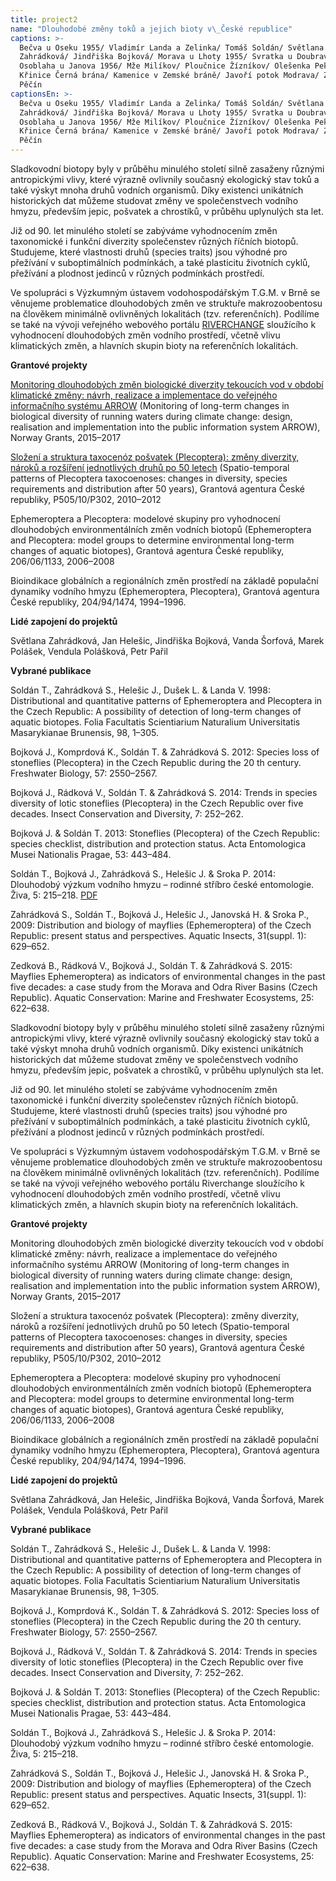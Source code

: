 ```yaml
---
title: project2
name: "Dlouhodobé změny toků a jejich bioty v\_České republice"
captions: >-
  Bečva u Oseku 1955/ Vladimír Landa a Zelinka/ Tomáš Soldán/ Světlana
  Zahrádková/ Jindřiška Bojková/ Morava u Lhoty 1955/ Svratka u Doubravníku/
  Osoblaha u Janova 1956/ Mže Milíkov/ Ploučnice Žízníkov/ Olešenka Peklo/
  Křinice Černá brána/ Kamenice v Zemské bráně/ Javoří potok Modrava/ Zdobnice
  Pěčín
captionsEn: >-
  Bečva u Oseku 1955/ Vladimír Landa a Zelinka/ Tomáš Soldán/ Světlana
  Zahrádková/ Jindřiška Bojková/ Morava u Lhoty 1955/ Svratka u Doubravníku/
  Osoblaha u Janova 1956/ Mže Milíkov/ Ploučnice Žízníkov/ Olešenka Peklo/
  Křinice Černá brána/ Kamenice v Zemské bráně/ Javoří potok Modrava/ Zdobnice
  Pěčín
---
```

<div class="cz">
Sladkovodní biotopy byly v průběhu minulého století silně zasaženy různými antropickými vlivy,
které výrazně ovlivnily současný ekologický stav toků a také výskyt mnoha druhů vodních organismů.
Díky existenci unikátních historických dat můžeme studovat změny ve společenstvech vodního
hmyzu, především jepic, pošvatek a chrostíků, v průběhu uplynulých sta let.

Již od 90. let minulého století se zabýváme vyhodnocením změn taxonomické i funkční diverzity
společenstev různých říčních biotopů. Studujeme, které vlastnosti druhů (species traits) jsou výhodné
pro přežívání v suboptimálních podmínkách, a také plasticitu životních cyklů, přežívání a plodnost
jedinců v různých podmínkách prostředí.

Ve spolupráci s Výzkumným ústavem vodohospodářským T.G.M. v Brně se věnujeme problematice
dlouhodobých změn ve struktuře makrozoobentosu na člověkem minimálně ovlivněných lokalitách
(tzv. referenčních). Podílíme se také na vývoji veřejného webového portálu [RIVERCHANGE](http://hydro.chmi.cz/riverchange/) sloužícího k
vyhodnocení dlouhodobých změn vodního prostředí, včetně vlivu klimatických změn, a hlavních
skupin bioty na referenčních lokalitách.

**Grantové projekty**

[Monitoring dlouhodobých změn biologické diverzity tekoucích vod v období klimatické změny:
návrh, realizace a implementace do veřejného informačního systému ARROW](http://www.riverchange.cz/) (Monitoring of
long-term changes in biological diversity of running waters during climate change: design,
realisation and implementation into the public information system ARROW), Norway Grants,
2015–2017

[Složení a struktura taxocenóz pošvatek (Plecoptera): změny diverzity, nároků a rozšíření jednotlivých
druhů po 50 letech](https://www.muni.cz/vyzkum/projekty/10114) (Spatio-temporal patterns of Plecoptera taxocoenoses: changes in diversity,
species requirements and distribution after 50 years), Grantová agentura České republiky,
P505/10/P302, 2010–2012

Ephemeroptera a Plecoptera: modelové skupiny pro vyhodnocení dlouhodobých environmentálních
změn vodních biotopů (Ephemeroptera and Plecoptera: model groups to determine environmental
long-term changes of aquatic biotopes), Grantová agentura České republiky, 206/06/1133,
2006–2008

Bioindikace globálních a regionálních změn prostředí na základě populační dynamiky vodního hmyzu
(Ephemeroptera, Plecoptera), Grantová agentura České republiky, 204/94/1474, 1994–1996.

**Lidé zapojení do projektů**

Světlana Zahrádková, Jan Helešic, Jindřiška Bojková, Vanda Šorfová, Marek Polášek, Vendula
Polášková, Petr Pařil

<div class="project-publication">

**Vybrané publikace**

Soldán T., Zahrádková S., Helešic J., Dušek L. &amp; Landa V. 1998: Distributional and quantitative patterns of Ephemeroptera and Plecoptera in the Czech Republic: A possibility of detection of long-term changes of aquatic biotopes. Folia Facultatis Scientiarium Naturalium Universitatis Masarykianae Brunensis, 98, 1–305.

Bojková J., Komprdová K., Soldán T. &amp; Zahrádková S. 2012: Species loss of stoneflies (Plecoptera) in the Czech Republic during the 20 th century. Freshwater Biology, 57: 2550–2567.

Bojková J., Rádková V., Soldán T. &amp; Zahrádková S. 2014: Trends in species diversity of lotic stoneflies (Plecoptera) in the Czech Republic over five decades. Insect Conservation and Diversity, 7: 252–262.

Bojková J. &amp; Soldán T. 2013: Stoneflies (Plecoptera) of the Czech Republic: species checklist, distribution and protection status. Acta Entomologica Musei Nationalis Pragae, 53: 443–484.

Soldán T., Bojková J., Zahrádková S., Helešic J. &amp; Sroka P. 2014: Dlouhodobý výzkum vodního hmyzu – rodinné stříbro české entomologie. Živa, 5: 215–218. [PDF](http://ziva.avcr.cz/files/ziva/pdf/dlouhodoby-vyzkum-vodniho-hmyzu-rodinne-stribro-ce.pdf)

Zahrádková S., Soldán T., Bojková J., Helešic J., Janovská H. &amp; Sroka P., 2009: Distribution and biology of mayflies (Ephemeroptera) of the Czech Republic: present status and perspectives. Aquatic Insects, 31(suppl. 1): 629–652.

Zedková B., Rádková V., Bojková J., Soldán T. &amp; Zahrádková S. 2015: Mayflies Ephemeroptera) as indicators of environmental changes in the past five decades: a case study from the Morava and Odra River Basins (Czech Republic). Aquatic Conservation: Marine and Freshwater Ecosystems, 25: 622–638.

</div>
</div>

<div class="en">
Sladkovodní biotopy byly v průběhu minulého století silně zasaženy různými antropickými vlivy,
které výrazně ovlivnily současný ekologický stav toků a také výskyt mnoha druhů vodních organismů.
Díky existenci unikátních historických dat můžeme studovat změny ve společenstvech vodního
hmyzu, především jepic, pošvatek a chrostíků, v průběhu uplynulých sta let.

Již od 90. let minulého století se zabýváme vyhodnocením změn taxonomické i funkční diverzity
společenstev různých říčních biotopů. Studujeme, které vlastnosti druhů (species traits) jsou výhodné
pro přežívání v suboptimálních podmínkách, a také plasticitu životních cyklů, přežívání a plodnost
jedinců v různých podmínkách prostředí.

Ve spolupráci s Výzkumným ústavem vodohospodářským T.G.M. v Brně se věnujeme problematice
dlouhodobých změn ve struktuře makrozoobentosu na člověkem minimálně ovlivněných lokalitách
(tzv. referenčních). Podílíme se také na vývoji veřejného webového portálu Riverchange sloužícího k
vyhodnocení dlouhodobých změn vodního prostředí, včetně vlivu klimatických změn, a hlavních
skupin bioty na referenčních lokalitách.

**Grantové projekty**

Monitoring dlouhodobých změn biologické diverzity tekoucích vod v období klimatické změny:
návrh, realizace a implementace do veřejného informačního systému ARROW (Monitoring of
long-term changes in biological diversity of running waters during climate change: design,
realisation and implementation into the public information system ARROW), Norway Grants,
2015–2017

Složení a struktura taxocenóz pošvatek (Plecoptera): změny diverzity, nároků a rozšíření jednotlivých
druhů po 50 letech (Spatio-temporal patterns of Plecoptera taxocoenoses: changes in diversity,
species requirements and distribution after 50 years), Grantová agentura České republiky,
P505/10/P302, 2010–2012

Ephemeroptera a Plecoptera: modelové skupiny pro vyhodnocení dlouhodobých environmentálních
změn vodních biotopů (Ephemeroptera and Plecoptera: model groups to determine environmental
long-term changes of aquatic biotopes), Grantová agentura České republiky, 206/06/1133,
2006–2008

Bioindikace globálních a regionálních změn prostředí na základě populační dynamiky vodního hmyzu
(Ephemeroptera, Plecoptera), Grantová agentura České republiky, 204/94/1474, 1994–1996.

**Lidé zapojení do projektů**

Světlana Zahrádková, Jan Helešic, Jindřiška Bojková, Vanda Šorfová, Marek Polášek, Vendula
Polášková, Petr Pařil

<div class="project-publication">

**Vybrané publikace**

Soldán T., Zahrádková S., Helešic J., Dušek L. &amp; Landa V. 1998: Distributional and quantitative patterns of Ephemeroptera and Plecoptera in the Czech Republic: A possibility of detection of long-term changes of aquatic biotopes. Folia Facultatis Scientiarium Naturalium Universitatis Masarykianae Brunensis, 98, 1–305.

Bojková J., Komprdová K., Soldán T. &amp; Zahrádková S. 2012: Species loss of stoneflies (Plecoptera) in the Czech Republic during the 20 th century. Freshwater Biology, 57: 2550–2567.

Bojková J., Rádková V., Soldán T. &amp; Zahrádková S. 2014: Trends in species diversity of lotic stoneflies (Plecoptera) in the Czech Republic over five decades. Insect Conservation and Diversity, 7: 252–262.

Bojková J. &amp; Soldán T. 2013: Stoneflies (Plecoptera) of the Czech Republic: species checklist, distribution and protection status. Acta Entomologica Musei Nationalis Pragae, 53: 443–484.

Soldán T., Bojková J., Zahrádková S., Helešic J. &amp; Sroka P. 2014: Dlouhodobý výzkum vodního hmyzu – rodinné stříbro české entomologie. Živa, 5: 215–218.

Zahrádková S., Soldán T., Bojková J., Helešic J., Janovská H. &amp; Sroka P., 2009: Distribution and biology of mayflies (Ephemeroptera) of the Czech Republic: present status and perspectives. Aquatic Insects, 31(suppl. 1): 629–652.

Zedková B., Rádková V., Bojková J., Soldán T. &amp; Zahrádková S. 2015: Mayflies Ephemeroptera) as indicators of environmental changes in the past five decades: a case study from the Morava and Odra River Basins (Czech Republic). Aquatic Conservation: Marine and Freshwater Ecosystems, 25: 622–638.

</div>
</div>
